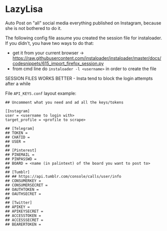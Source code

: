 # LazyLisa

Auto Post on "all" social media everything published on Instagram, because she is not bothered to do it.

The following config file assume you created the session file for instaloader. If you didn't, you have two ways to do that:
- get it from your current browser -> https://raw.githubusercontent.com/instaloader/instaloader/master/docs/codesnippets/615_import_firefox_session.py
- from cmd line do `instaloader -l <username>` in order to create the file

SESSION FILES WORKS BETTER - Insta tend to block the login attempts after a while

File `API_KEYS.conf` layout example:
<br>
```
## Uncomment what you need and ad all the keys/tokens

[Instagram]
user = <username to login with>
target_profile = <profile to scrape>
 
## [Telegram]
## TOKEN = 
## CHATID = 
## USER = 
## 
## [Pinterest]
## PINEMAIL =  
## PINPASSWD = 
## BOARD = <name (in palintext) of the board you want to post to>
## 
## [Tumblr]
## ## https://api.tumblr.com/console/calls/user/info
## CONSUMERKEY = 
## CONSUMERSECRET = 
## OAUTHTOKEN = 
## OAUTHSECRET = 
## 
## [Twitter]
## APIKEY = 
## APIKEYSECRET = 
## ACCESSTOKEN = 
## ACCESSSECRET = 
## BEARERTOKEN = 
```
<br>
